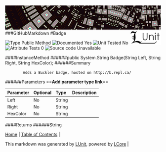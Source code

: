 ![](../Content/LUnit-banner-small.png "")
[<img align="right" src="../Content/LUnit-logo-small.png">](../../README.md)
[<span class="glyphicon glyphicon-arrow-up"></span>](GitHubMarkdown.md)
###GitHubMarkdown
#Badge

![Type Public Method](http://b.repl.ca/v1/Type-Public%20Method-lightgrey.png "") ![Documented Yes](http://b.repl.ca/v1/Documented-Yes-brightgreen.png "") ![Unit Tested No](http://b.repl.ca/v1/Unit%20Tested-No-lightgrey.png "") ![Attribute Tests 0](http://b.repl.ca/v1/Attribute%20Tests-0-lightgrey.png "") ![Source code Unavailable](http://b.repl.ca/v1/Source%20code-Unavailable-red.png "")

####InstanceMethod
######public System.String Badge(String Left, String Right, String HexColor);
######Summary

            Adds a Buckler badge, hosted on http://b.repl.ca/
            
######Parameters
==__Add parameter type link__==

Parameter | Optional | Type | Description
:---  | :---  | :---  | :--- 
Left | No | String | 
Right | No | String | 
HexColor | No | String | 

####Returns
######String

[Home](../../README.md) | [Table of Contents](../../TableOfContents.md) | 


This markdown was generated by [LUnit](https://github.com/CodeSingularity/LUnit), powered by [LCore](https://github.com/CodeSingularity/LCore) | 

